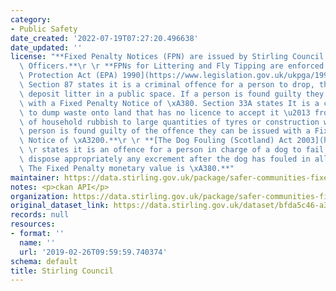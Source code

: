```yaml
---
category:
- Public Safety
date_created: '2022-07-19T07:27:20.496638'
date_updated: ''
license: "**Fixed Penalty Notices (FPN) are issued by Stirling Council's Enforcement\
  \ Officers.**\r \r **FPNs for Littering and Fly Tipping are enforced under the [Environmental\
  \ Protection Act (EPA) 1990](https://www.legislation.gov.uk/ukpga/1990/43/contents).\
  \ Section 87 states it is a criminal offence for a person to drop, throw down or\
  \ deposit litter in a public space. If a person is found guilty they can be issued\
  \ with a Fixed Penalty Notice of \xA380. Section 33A states It is a criminal offence\
  \ to dump waste onto land that has no licence to accept it \u2013 from a bin bag\
  \ of household rubbish to large quantities of tyres or construction waste.  If a\
  \ person is found guilty of the offence they can be issued with a Fixed Penalty\
  \ Notice of \xA3200.**\r \r **[The Dog Fouling (Scotland) Act 2003](https://www.legislation.gov.uk/asp/2003/12/contents)\
  \ \r states it is an offence for a person in charge of a dog to fail to remove and\
  \ dispose appropriately any excrement after the dog has fouled in all public places.\
  \ The Fixed Penalty monetary value is \xA380.**"
maintainer: https://data.stirling.gov.uk/package/safer-communities-fixed-penalty-notices
notes: <p>ckan API</p>
organization: https://data.stirling.gov.uk/package/safer-communities-fixed-penalty-notices
original_dataset_link: https://data.stirling.gov.uk/dataset/bfda5c46-a314-4c34-b0dd-208bf43911a4/resource/eeef1785-3e3b-428a-aaa0-25ce3c3a3390/download/20220406-fixed-penalty-notices-01.04.2021-to-31.03.2022.csv
records: null
resources:
- format: ''
  name: ''
  url: '2019-02-26T09:59:59.740374'
schema: default
title: Stirling Council
---
```

